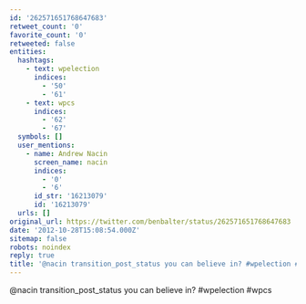 ```yaml
---
id: '262571651768647683'
retweet_count: '0'
favorite_count: '0'
retweeted: false
entities:
  hashtags:
    - text: wpelection
      indices:
        - '50'
        - '61'
    - text: wpcs
      indices:
        - '62'
        - '67'
  symbols: []
  user_mentions:
    - name: Andrew Nacin
      screen_name: nacin
      indices:
        - '0'
        - '6'
      id_str: '16213079'
      id: '16213079'
  urls: []
original_url: https://twitter.com/benbalter/status/262571651768647683
date: '2012-10-28T15:08:54.000Z'
sitemap: false
robots: noindex
reply: true
title: '@nacin transition_post_status you can believe in? #wpelection #wpcs'
---
```


@nacin transition_post_status you can believe in? #wpelection #wpcs